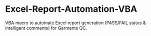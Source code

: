# Excel-Report-Automation-VBA
VBA macro to automate Excel report generation (PASS/FAIL status &amp; intelligent comments) for Garments QC.
